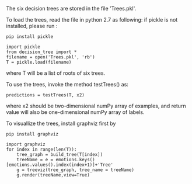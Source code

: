 The six decision trees are stored in the file 'Trees.pkl'. 

To load the trees, read the file in python 2.7 as following:
if pickle is not installed, please run :

`pip install pickle`

```
import pickle
from decision_tree import *
filename = open('Trees.pkl', 'rb')
T = pickle.load(filename)
```
where T will be a list of roots of six trees.

To use the trees, invoke the method testTrees() as:
```
predictions = testTrees(T, x2)
```
where x2 should be two-dimensional numPy array of examples, and return value will also be one-dimensional numPy array of labels.

To visuallize the trees, install graphviz first by 

`pip install graphviz`

```
import graphviz
for index in range(len(T)):
    tree_graph = build_tree(T[index])
    treeName = e = emotions.keys()[emotions.values().index(index+1)]+'Tree'
    g = treeviz(tree_graph, tree_name = treeName)
    g.render(treeName,view=True)
```